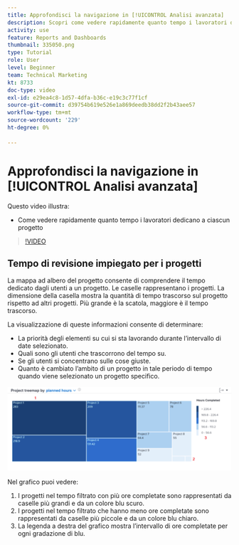 ```yaml
---
title: Approfondisci la navigazione in [!UICONTROL Analisi avanzata]
description: Scopri come vedere rapidamente quanto tempo i lavoratori dedicano a ciascun progetto in Workfront.
activity: use
feature: Reports and Dashboards
thumbnail: 335050.png
type: Tutorial
role: User
level: Beginner
team: Technical Marketing
kt: 8733
doc-type: video
exl-id: e29ea4c8-1d57-4dfa-b36c-e19c3c77f1cf
source-git-commit: d39754b619e526e1a869deedb38dd2f2b43aee57
workflow-type: tm+mt
source-wordcount: '229'
ht-degree: 0%

---
```


# Approfondisci la navigazione in [!UICONTROL Analisi avanzata]

Questo video illustra:

* Come vedere rapidamente quanto tempo i lavoratori dedicano a ciascun progetto

>[!VIDEO](https://video.tv.adobe.com/v/335050/?quality=12)

## Tempo di revisione impiegato per i progetti

La mappa ad albero del progetto consente di comprendere il tempo dedicato dagli utenti a un progetto. Le caselle rappresentano i progetti. La dimensione della casella mostra la quantità di tempo trascorso sul progetto rispetto ad altri progetti. Più grande è la scatola, maggiore è il tempo trascorso.

La visualizzazione di queste informazioni consente di determinare:

* La priorità degli elementi su cui si sta lavorando durante l’intervallo di date selezionato.
* Quali sono gli utenti che trascorrono del tempo su.
* Se gli utenti si concentrano sulle cose giuste.
* Quanto è cambiato l’ambito di un progetto in tale periodo di tempo quando viene selezionato un progetto specifico.

![Immagine che mostra una mappa ad albero del progetto con numeri nelle aree descritte nei punti elenco seguenti](assets/section-2-7.png)

Nel grafico puoi vedere:

1. I progetti nel tempo filtrato con più ore completate sono rappresentati da caselle più grandi e da un colore blu scuro.
1. I progetti nel tempo filtrato che hanno meno ore completate sono rappresentati da caselle più piccole e da un colore blu chiaro.
1. La legenda a destra del grafico mostra l’intervallo di ore completate per ogni gradazione di blu.

